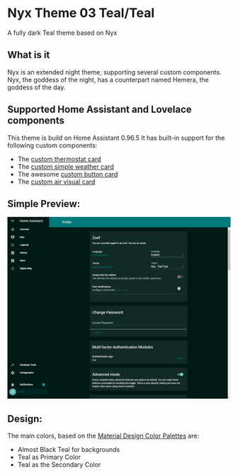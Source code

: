 # Nyx Theme 03 Teal/Teal
A fully dark Teal theme based on Nyx

## What is it
Nyx is an extended night theme, supporting several custom components.
Nyx, the goddess of the night, has a counterpart named Hemera, the goddess of the day.

## Supported Home Assistant and Lovelace components
This theme is build on Home Assistant 0.96.5
It has built-in support for the following custom components:
- The [custom thermostat card](https://github.com/ciotlosm/custom-lovelace/tree/master/thermostat-card)
- The [custom simple weather card](https://github.com/kalkih/simple-weather-card)
- The awesome [custom button card](https://github.com/custom-cards/button-card)
- The [custom air visual card](https://github.com/dnguyen800/air-visual-card)

## Simple Preview:
![Nyx 03 Profile](https://github.com/AmoebeLabs/Nyx_Theme-03-Teal_Teal/blob/master/screenshots/nyx-03-profile.png)

## Design:
The main colors, based on the [Material Design Color Palettes](https://github.com/AmoebeLabs/Material-Design-Theme-Colors) are:
- Almost Black Teal for backgrounds
- Teal as Primary Color
- Teal as the Secondary Color
